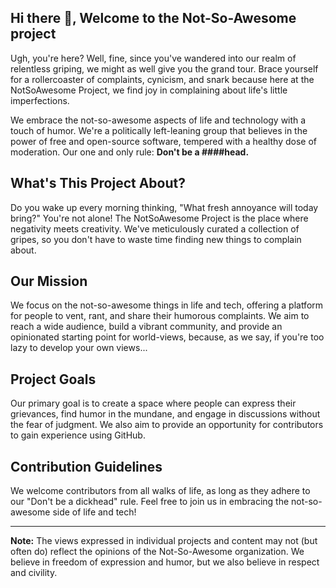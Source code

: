 ## Hi there 👋, Welcome to the **Not-So-Awesome** project

Ugh, you're here? Well, fine, since you've wandered into our realm of relentless griping, we might as well give you the grand tour. Brace yourself for a rollercoaster of complaints, cynicism, and snark because here at the NotSoAwesome Project, we find joy in complaining about life's little imperfections.

We embrace the not-so-awesome aspects of life and technology with a touch of humor. We're a politically left-leaning group that believes in the power of free and open-source software, tempered with a healthy dose of moderation. Our one and only rule: **Don't be a ####head.**


## What's This Project About?

Do you wake up every morning thinking, "What fresh annoyance will today bring?" You're not alone! The NotSoAwesome Project is the place where negativity meets creativity. We've meticulously curated a collection of gripes, so you don't have to waste time finding new things to complain about.

## Our Mission
We focus on the not-so-awesome things in life and tech, offering a platform for people to vent, rant, and share their humorous complaints. We aim to reach a wide audience, build a vibrant community, and provide an opinionated starting point for world-views, because, as we say, if you're too lazy to develop your own views...

## Project Goals
Our primary goal is to create a space where people can express their grievances, find humor in the mundane, and engage in discussions without the fear of judgment. We also aim to provide an opportunity for contributors to gain experience using GitHub.

## Contribution Guidelines
We welcome contributors from all walks of life, as long as they adhere to our "Don't be a dickhead" rule. Feel free to join us in embracing the not-so-awesome side of life and tech!

---

**Note:** The views expressed in individual projects and content may not (but often do) reflect the opinions of the Not-So-Awesome organization. We believe in freedom of expression and humor, but we also believe in respect and civility.
